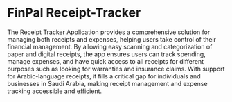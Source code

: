 # FinPal Receipt-Tracker
The Receipt Tracker Application provides a comprehensive solution for managing both receipts
and expenses, helping users take control of their financial management. By allowing easy scanning
and categorization of paper and digital receipts, the app ensures users can track spending, manage
expenses, and have quick access to all receipts for different purposes such as looking for warranties
and insurance claims. With support for Arabic-language receipts, it fills a critical gap for individuals
and businesses in Saudi Arabia, making receipt management and expense tracking accessible and
efficient.
